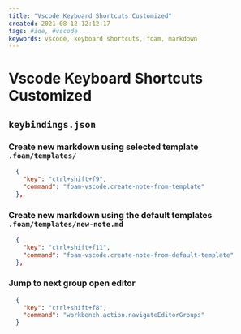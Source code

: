 ```yaml
---
title: "Vscode Keyboard Shortcuts Customized"
created: 2021-08-12 12:12:17
tags: #ide, #vscode
keywords: vscode, keyboard shortcuts, foam, markdown
---
```


# Vscode Keyboard Shortcuts Customized

## `keybindings.json`

### Create new markdown using selected template `.foam/templates/`

```json
  {
    "key": "ctrl+shift+f9",
    "command": "foam-vscode.create-note-from-template"
  },
```

### Create new markdown using the default templates `.foam/templates/new-note.md`

```json
  {
    "key": "ctrl+shift+f11",
    "command": "foam-vscode.create-note-from-default-template"
  },
```

### Jump to next group open editor

```json
  {
    "key": "ctrl+shift+f8",
    "command": "workbench.action.navigateEditorGroups"
  }
```
